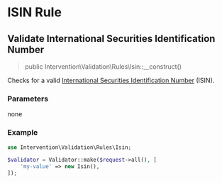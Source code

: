 # ISIN Rule
## Validate International Securities Identification Number

> public Intervention\Validation\Rules\Isin::__construct()

Checks for a valid [International Securities Identification Number](https://en.wikipedia.org/wiki/International_Securities_Identification_Number) (ISIN).

### Parameters

none

### Example

```php
use Intervention\Validation\Rules\Isin;

$validator = Validator::make($request->all(), [
    'my-value' => new Isin(),
]);
```



